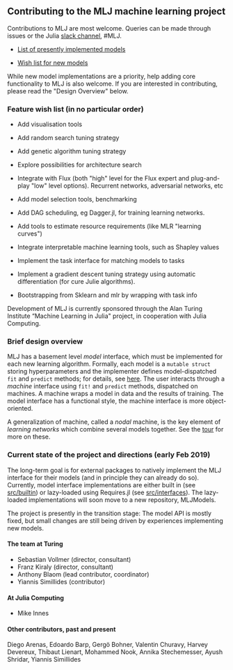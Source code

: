 ## Contributing to the MLJ machine learning project

Contributions to MLJ are most welcome. Queries can be made through
issues or the Julia [slack
channel](https://slackinvite.julialang.org), #MLJ.


- [List of presently implemented models](https://github.com/ablaom/MLJRegistry.jl/blob/master/Models.toml) 

- [Wish list for new models]()


While new model implementations are a priority, help adding core
functionality to MLJ is also welcome. If you are interested in
contributing, please read the "Design Overview" below.


### Feature wish list (in no particular order)

- Add visualisation tools

- Add random search tuning strategy

- Add genetic algorithm tuning strategy 

- Explore possibilities for architecture search

- Integrate with Flux (both "high" level for the Flux expert and
  plug-and-play "low" level options). Recurrent networks, adversarial networks, etc

- Add model selection tools, benchmarking

- Add DAG scheduling, eg Dagger.jl, for training learning networks.

- Add tools to estimate resource requirements (like MLR "learning curves")

- Integrate interpretable machine learning tools, such as Shapley values

- Implement the task interface for matching models to tasks

- Implement a gradient descent tuning strategy using automatic
  differentiation (for cure Julie algorithms).

- Bootstrapping from Sklearn and mlr by wrapping with task info

Development of MLJ is currently sponsored through the Alan Turing
Institute “Machine Learning in Julia" project, in cooperation with Julia Computing.


### Brief design overview

MLJ has a basement level *model* interface, which must be implemented
for each new learning algorithm. Formally, each model is a `mutable
struct` storing hyperparameters and the implementer defines
model-dispatched `fit` and `predict` methods; for details, see
[here](doc/adding_new_models.md). The user interacts through a
*machine* interface using `fit!` and `predict` methods, dispatched on
machines. A machine wraps a model in data and the results of training. The
model interface has a functional style, the machine interface is more
object-oriented.

A generalization of machine, called a *nodal* machine, is the key
element of *learning networks* which combine several models
together. See the [tour](doc/tour.ipynb) for more on these.


### Current state of the project and directions (early Feb 2019)

The long-term goal is for external packages to natively implement the
MLJ interface for their models (and in principle they can already do
so). Currently, model interface implementations are either built in
(see [src/builtin](src/builtin)) or lazy-loaded using Requires.jl (see
[src/interfaces](src/interfaces)). The lazy-loaded implementations
will soon move to a new repository, MLJModels.

The project is presently in the transition stage: The model API is
mostly fixed, but small changes are still being driven by experiences
implementing new models.


#### The team at Turing

- Sebastian Vollmer (director, consultant)
- Franz Kiraly (director, consultant)
- Anthony Blaom (lead contributor, coordinator)
- Yiannis Simillides (contributor)

#### At Julia Computing

- Mike Innes

#### Other contributors, past and present

Diego Arenas, Edoardo Barp, Gergö Bohner, Valentin Churavy, Harvey
Devereux, Thibaut Lienart, Mohammed Nook, Annika Stechemesser, Ayush
Shridar, Yiannis Simillides


